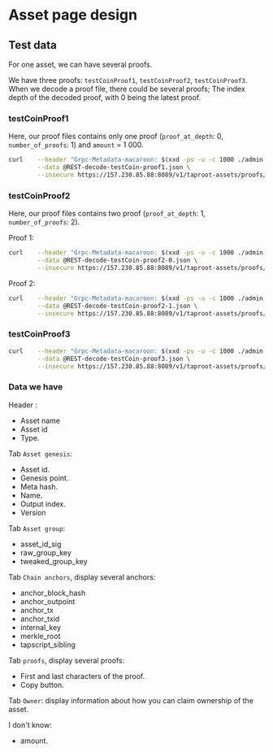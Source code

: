 # Asset page design

## Test data

For one asset, we can have several proofs.

We have three proofs: `testCoinProof1`, `testCoinProof2`, `testCoinProof3`. When we decode a proof file, there could be
several proofs; The index depth of the decoded proof, with 0 being the latest proof.

### testCoinProof1

Here, our proof files contains only one proof (`proof_at_depth`: 0, `number_of_proofs`: 1) and `amount` = 1 000.

```bash
curl    --header "Grpc-Metadata-macaroon: $(xxd -ps -u -c 1000 ./admin.macaroon)" \
        --data @REST-decode-testCoin-proof1.json \
        --insecure https://157.230.85.88:8089/v1/taproot-assets/proofs/decode | jq
```

### testCoinProof2

Here, our proof files contains two proof (`proof_at_depth`: 1, `number_of_proofs`: 2).

Proof 1:

```bash
curl    --header "Grpc-Metadata-macaroon: $(xxd -ps -u -c 1000 ./admin.macaroon)" \
        --data @REST-decode-testCoin-proof2-0.json \
        --insecure https://157.230.85.88:8089/v1/taproot-assets/proofs/decode | jq
```

Proof 2:

```bash
curl    --header "Grpc-Metadata-macaroon: $(xxd -ps -u -c 1000 ./admin.macaroon)" \
        --data @REST-decode-testCoin-proof2-1.json \
        --insecure https://157.230.85.88:8089/v1/taproot-assets/proofs/decode | jq
```

### testCoinProof3

```bash
curl    --header "Grpc-Metadata-macaroon: $(xxd -ps -u -c 1000 ./admin.macaroon)" \
        --data @REST-decode-testCoin-proof3.json \
        --insecure https://157.230.85.88:8089/v1/taproot-assets/proofs/decode | jq
```

### Data we have

Header :

- Asset name
- Asset id
- Type.

Tab `Asset genesis`:

- Asset id.
- Genesis point.
- Meta hash.
- Name.
- Output index.
- Version

Tab `Asset group`:

- asset_id_sig
- raw_group_key
- tweaked_group_key

Tab `Chain anchors`, display several anchors:

- anchor_block_hash
- anchor_outpoint
- anchor_tx
- anchor_txid
- internal_key
- merkle_root
- tapscript_sibling

Tab `proofs`, display several proofs:

- First and last characters of the proof.
- Copy button.

Tab `Owner`: display information about how you can claim ownership of the asset.

I don't know:

- amount.